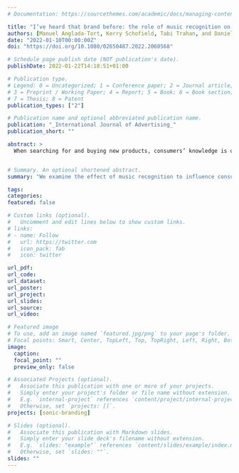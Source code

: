 ```yaml
---
# Documentation: https://sourcethemes.com/academic/docs/managing-content/

title: "I’ve heard that brand before: the role of music recognition on consumer choice"
authors: [Manuel Anglada-Tort, Kerry Schofield, Tabi Trahan, and Daniel Müllensiefen]
date: "2022-01-10T00:00:00Z"
doi: "https://doi.org/10.1080/02650487.2022.2060568"

# Schedule page publish date (NOT publication's date).
publishDate: 2022-01-22T14:18:51+01:00

# Publication type.
# Legend: 0 = Uncategorized; 1 = Conference paper; 2 = Journal article;
# 3 = Preprint / Working Paper; 4 = Report; 5 = Book; 6 = Book section;
# 7 = Thesis; 8 = Patent
publication_types: ["2"]

# Publication name and optional abbreviated publication name.
publication: "_International Journal of Advertising_"
publication_short: ""

abstract: >
  When searching for and buying new products, consumers’ knowledge is often limited, and some (but not all) options in the choice set are unrecognized. In such situations, research on the recognition heuristic shows that people tend to choose more often the recognized option over the unrecognized one, as they infer it has the higher value regarding the criterion being judged. Since humans are particularly good at rapidly recognising familiar music, this paper examines the effect of recognition to influence brand choice when using music as the recognition cue. In two experiments (N = 486), participants were familiarised with several excerpts of advertising music. Participants then performed a choosing task to decide which of two brands they would purchase when searching for different products (e.g., headphones, cameras). Brands were either presented with familiar music clips or completely novel ones. Results showed that pairing brands with music that can be recognised by the target consumers increased brand choice by 6% (d = .21). Importantly, participants’ preferences for the advertising music also influenced brand choice, increasing the effect of recognition when the music was liked and suppressing it in extreme cases when the music was most disliked. This suggests that ad practitioners should use a cue integration framework when working with music, weighing all available musical and extra-musical cues according to their impact on the target consumers. Results are discussed in terms of the practical implications of measuring brand’s ROI when working with music and the value of the heuristics-and-biases framework to study music effects on consumer behaviour.


# Summary. An optional shortened abstract.
summary: "We examine the effect of music recognition to influence consumers when searching for and buyding new products."

tags:
categories: 
featured: false

# Custom links (optional).
#   Uncomment and edit lines below to show custom links.
# links:
# - name: Follow
#   url: https://twitter.com
#   icon_pack: fab
#   icon: twitter

url_pdf:
url_code:
url_dataset:
url_poster:
url_project:
url_slides:
url_source:
url_video:

# Featured image
# To use, add an image named `featured.jpg/png` to your page's folder. 
# Focal points: Smart, Center, TopLeft, Top, TopRight, Left, Right, BottomLeft, Bottom, BottomRight.
image:
  caption:
  focal_point: ""
  preview_only: false

# Associated Projects (optional).
#   Associate this publication with one or more of your projects.
#   Simply enter your project's folder or file name without extension.
#   E.g. `internal-project` references `content/project/internal-project/index.md`.
#   Otherwise, set `projects: []`.
projects: [sonic-branding]

# Slides (optional).
#   Associate this publication with Markdown slides.
#   Simply enter your slide deck's filename without extension.
#   E.g. `slides: "example"` references `content/slides/example/index.md`.
#   Otherwise, set `slides: ""`.
slides: ""
---
```


